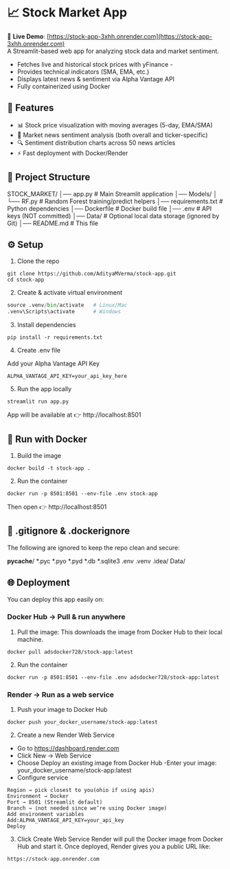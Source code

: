 # 📈 Stock Market App 

🔗 **Live Demo**: [https://stock-app-3xhh.onrender.com](https://stock-app-3xhh.onrender.com)  
A Streamlit-based web app for analyzing stock data and market sentiment.
- Fetches live and historical stock prices with yFinance -
- Provides technical indicators (SMA, EMA, etc.)
- Displays latest news & sentiment via Alpha Vantage API
- Fully containerized using Docker

## 🚀 Features

- 📊 Stock price visualization with moving averages (5-day, EMA/SMA)
- 📰 Market news sentiment analysis (both overall and ticker-specific)
- 🔍 Sentiment distribution charts across 50 news articles
- ⚡ Fast deployment with Docker/Render

## 📂 Project Structure

STOCK_MARKET/
│── app.py # Main Streamlit application
│── Models/
│ └── RF.py # Random Forest training/predict helpers
│── requirements.txt # Python dependencies
│── Dockerfile # Docker build file
│── .env # API keys (NOT committed)
│── Data/ # Optional local data storage (ignored by Git)
│── README.md # This file


## ⚙️ Setup

1. Clone the repo

``` 
git clone https://github.com/AdityaMVerma/stock-app.git
cd stock-app 
```

2. Create & activate virtual environment

```   python -m venv .venv
source .venv/bin/activate   # Linux/Mac
.venv\Scripts\activate      # Windows
```

3. Install dependencies

``pip install -r requirements.txt``

4. Create .env file

Add your Alpha Vantage API Key

``ALPHA_VANTAGE_API_KEY=your_api_key_here``

5. Run the app locally

`` streamlit run app.py ``

App will be available at 👉 http://localhost:8501

## 🐳 Run with Docker

1. Build the image

``docker build -t stock-app . ``

2. Run the container

`` docker run -p 8501:8501 --env-file .env stock-app ``

Then open 👉 http://localhost:8501

## 📝 .gitignore & .dockerignore

The following are ignored to keep the repo clean and secure:

__pycache__/
*.pyc
*.pyo
*.pyd
*.db
*.sqlite3
.env
.venv
.idea/
Data/

## 🌐 Deployment

You can deploy this app easily on:
### Docker Hub → Pull & run anywhere

1. Pull the image: 
This downloads the image from Docker Hub to their local machine.

`` docker pull adsdocker728/stock-app:latest ``


2. Run the container

`` docker run -p 8501:8501 --env-file .env adsdocker728/stock-app:latest ``

### Render → Run as a web service

1. Push your image to Docker Hub

`` docker push your_docker_username/stock-app:latest ``

2. Create a new Render Web Service

- Go to https://dashboard.render.com
- Click New → Web Service
- Choose Deploy an existing image from Docker Hub
-Enter your image:
your_docker_username/stock-app:latest
- Configure service

``` Name → e.g., stock-app
Region → pick closest to you(ohio if using apis)
Environment → Docker
Port → 8501 (Streamlit default)
Branch → (not needed since we’re using Docker image)
Add environment variables 
Add:ALPHA_VANTAGE_API_KEY=your_api_key
Deploy
```

3. Click Create Web Service
Render will pull the Docker image from Docker Hub and start it.
Once deployed, Render gives you a public URL like:

`` https://stock-app.onrender.com `` 

